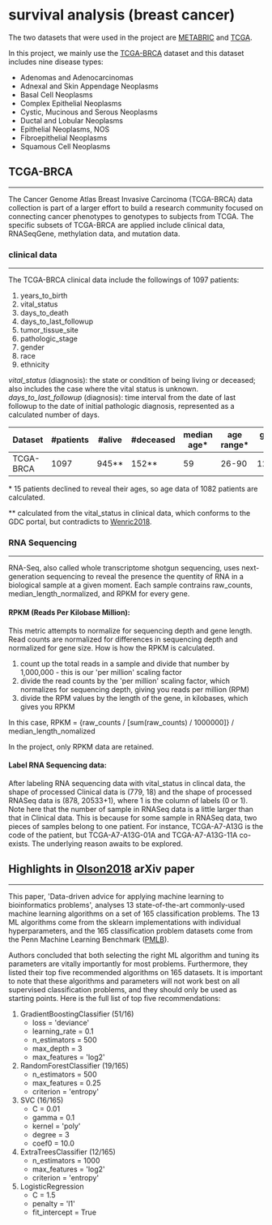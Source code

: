 # survival analysis (breast cancer)

The two datasets that were used in the project are [METABRIC](http://www.cbioportal.org/) and [TCGA](https://portal.gdc.cancer.gov/).


In this project, we mainly use the [TCGA-BRCA](https://portal.gdc.cancer.gov/projects/TCGA-BRCA) dataset and this dataset includes nine disease types:
* Adenomas and Adenocarcinomas
* Adnexal and Skin Appendage Neoplasms
* Basal Cell Neoplasms
* Complex Epithelial Neoplasms
* Cystic, Mucinous and Serous Neoplasms
* Ductal and Lobular Neoplasms
* Epithelial Neoplasms, NOS
* Fibroepithelial Neoplasms
* Squamous Cell Neoplasms



## TCGA-BRCA
---
The Cancer Genome Atlas Breast Invasive Carcinoma (TCGA-BRCA) data collection is part of a larger effort to build a research community focused on connecting cancer phenotypes to genotypes to subjects from TCGA. The specific subsets of TCGA-BRCA are applied include clinical data, RNASeqGene, methylation data, and mutation data.

### clinical data
---
The TCGA-BRCA clinical data include the followings of 1097 patients:
1. years_to_birth
2. vital_status
3. days_to_death
4. days_to_last_followup
5. tumor_tissue_site
6. pathologic_stage
7. gender
8. race
9. ethnicity 

*vital_status* (diagnosis): the state or condition of being living or deceased; also includes the case where the vital status is unknown.
*days_to_last_followup* (diagnosis): time interval from the date of last followup to the date of initial pathologic diagnosis, represented as a calculated number of days.

| Dataset | #patients | #alive | #deceased | median age* | age range* | gender (M:F) |
| ----- | ----- | ----- | ----- | ----- | ----- | ----- |
| TCGA-BRCA | 1097 | 945** | 152** | 59 | 26-90 | 12:1085 |

\* 15 patients declined to reveal their ages, so age data of 1082 patients are calculated.

\*\* calculated from the vital_status in clinical data, which conforms to the GDC portal, but contradicts to [Wenric2018](https://www.frontiersin.org/articles/10.3389/fgene.2018.00297/full). 

### RNA Sequencing
---
RNA-Seq, also called whole transcriptome shotgun sequencing, uses next-generation sequencing to reveal the presence the quentity of RNA in a biological sample at a given moment. Each sample contrains raw_counts, median_length_normalized, and RPKM for every gene.

#### RPKM (Reads Per Kilobase Million):

This metric attempts to normalize for sequencing depth and gene length. Read counts are normalized for differences in sequencing depth and normalized for gene size. How is how the RPKM is calculated.
1. count up the total reads in a sample and divide that number by 1,000,000 - this is our 'per million' scaling factor
2. divide the read counts by the 'per million' scaling factor, which normalizes for sequencing depth, giving you reads per million (RPM)
3. divide the RPM values by the length of the gene, in kilobases, which gives you RPKM

In this case, RPKM = {raw_counts / [sum(raw_counts) / 1000000]} / median_length_nomalized

In the project, only RPKM data are retained. 

#### Label RNA Sequencing data:

After labeling RNA sequencing data with vital_status in clincal data, the shape of processed Clinical data is (779, 18) and the shape of processed RNASeq data is (878, 20533+1), where 1 is the column of labels (0 or 1). Note here that the number of sample in RNASeq data is a little larger than that in Clinical data. This is because for some sample in RNASeq data, two pieces of samples belong to one patient. For instance, TCGA-A7-A13G is the code of the patient, but TCGA-A7-A13G-01A and TCGA-A7-A13G-11A co-exists. The underlying reason awaits to be explored.



## Highlights in [Olson2018](https://psb.stanford.edu/psb-online/proceedings/psb18/olson.pdf) arXiv paper
---
This paper, 'Data-driven advice for applying machine learning to bioinformatics problems', analyses 13 state-of-the-art commonly-used machine learning algorithms on a set of 165 classification problems. The 13 ML algorithms come from the sklearn implementations with individual hyperparameters, and the 165 classification problem datasets come from the Penn Machine Learning Benchmark ([PMLB](https://github.com/EpistasisLab/penn-ml-benchmarks)). 

Authors concluded that both selecting the right ML algorithm and tuning its parameters are vitally importantly for most problems. Furthermore, they listed their top five recommended algorithms on 165 datasets. It is important to note that these algorithms and parameters will not work best on all supervised classification problems, and they should only be used as starting points. Here is the full list of top five recommendations:

1. GradientBoostingClassifier (51/16)
   * loss = 'deviance'
   * learning_rate = 0.1
   * n_estimators = 500
   * max_depth = 3
   * max_features = 'log2'
2. RandomForestClassifier (19/165)
   * n_estimators = 500
   * max_features = 0.25
   * criterion = 'entropy'
3. SVC (16/165)
   * C = 0.01
   * gamma = 0.1
   * kernel = 'poly'
   * degree = 3
   * coef0 = 10.0
4. ExtraTreesClassifier (12/165)
   * n_estimators = 1000
   * max_features = 'log2'
   * criterion = 'entropy'
5. LogisticRegression
   * C = 1.5
   * penalty = 'l1'
   * fit_intercept = True